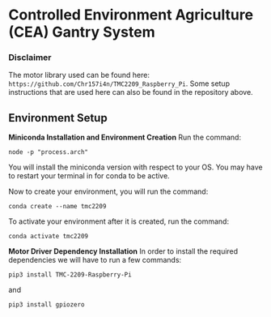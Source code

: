 # Controlled Environment Agriculture (CEA) Gantry System

### Disclaimer
The motor library used can be found here: `https://github.com/Chr157i4n/TMC2209_Raspberry_Pi`.
Some setup instructions that are used here can also be found in the repository above.

## Environment Setup

**Miniconda Installation and Environment Creation**
Run the command: 
```
node -p "process.arch"
```
You will install the miniconda version with respect to your OS. You may have to restart your terminal in for conda to be active.

Now to create your environment, you will run the command:
```
conda create --name tmc2209
```

To activate your environment after it is created, run the command:
```
conda activate tmc2209
```

**Motor Driver Dependency Installation**
In order to install the required dependencies we will have to run a few commands:
```
pip3 install TMC-2209-Raspberry-Pi
```
and
```
pip3 install gpiozero
```
